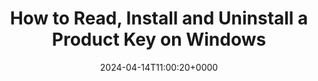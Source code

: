 ---
title: "How to Read, Install and Uninstall a Product Key on Windows"
description: "You can read current Windows product key, also you can uninstall it and install another one, using simple commands. I'll show you all in this post."
image: "images/post/2024/05/image-34.png"
date: "2024-04-14T11:00:20+0000"
categories: ["Tips"]
tags: ["command line", "product key"]
type: "regular" # available types: [featured/regular]
draft: false
sitemapExclude: false
---